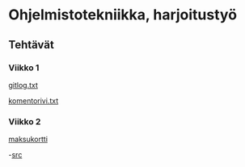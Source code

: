 
# Ohjelmistotekniikka, harjoitustyö

## Tehtävät

### Viikko 1
[gitlog.txt](https://github.com/ErikHuuskonen/ot-harjoitustyo/blob/main/laskarit/viikko1/gitlog.txt)

[komentorivi.txt](https://github.com/ErikHuuskonen/ot-harjoitustyo/blob/main/laskarit/viikko1/komentorivi.txt)

### Viikko 2
[maksukortti](https://github.com/ErikHuuskonen/ot-harjoitustyo/tree/main/laskarit/viikko2/maksukortti)
  
  -[src](https://github.com/ErikHuuskonen/ot-harjoitustyo/tree/main/laskarit/viikko2/maksukortti/src)
